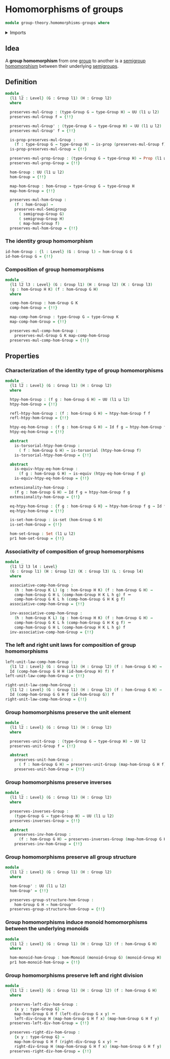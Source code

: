 # Homomorphisms of groups

```agda
module group-theory.homomorphisms-groups where
```

<details><summary>Imports</summary>

```agda
open import foundation.action-on-identifications-functions
open import foundation.cartesian-product-types
open import foundation.dependent-pair-types
open import foundation.equivalences
open import foundation.identity-types
open import foundation.propositions
open import foundation.sets
open import foundation.torsorial-type-families
open import foundation.universe-levels

open import group-theory.groups
open import group-theory.homomorphisms-monoids
open import group-theory.homomorphisms-semigroups
```

</details>

## Idea

A **group homomorphism** from one [group](group-theory.groups.md) to another is
a [semigroup homomorphism](group-theory.homomorphisms-semigroups.md) between
their underlying [semigroups](group-theory.semigroups.md).

## Definition

```agda
module _
  {l1 l2 : Level} (G : Group l1) (H : Group l2)
  where

  preserves-mul-Group : (type-Group G → type-Group H) → UU (l1 ⊔ l2)
  preserves-mul-Group f = {!!}

  preserves-mul-Group' : (type-Group G → type-Group H) → UU (l1 ⊔ l2)
  preserves-mul-Group' f = {!!}

  is-prop-preserves-mul-Group :
    (f : type-Group G → type-Group H) → is-prop (preserves-mul-Group f)
  is-prop-preserves-mul-Group = {!!}

  preserves-mul-prop-Group : (type-Group G → type-Group H) → Prop (l1 ⊔ l2)
  preserves-mul-prop-Group = {!!}

  hom-Group : UU (l1 ⊔ l2)
  hom-Group = {!!}

  map-hom-Group : hom-Group → type-Group G → type-Group H
  map-hom-Group = {!!}

  preserves-mul-hom-Group :
    (f : hom-Group) →
    preserves-mul-Semigroup
      ( semigroup-Group G)
      ( semigroup-Group H)
      ( map-hom-Group f)
  preserves-mul-hom-Group = {!!}
```

### The identity group homomorphism

```agda
id-hom-Group : {l : Level} (G : Group l) → hom-Group G G
id-hom-Group G = {!!}
```

### Composition of group homomorphisms

```agda
module _
  {l1 l2 l3 : Level} (G : Group l1) (H : Group l2) (K : Group l3)
  (g : hom-Group H K) (f : hom-Group G H)
  where

  comp-hom-Group : hom-Group G K
  comp-hom-Group = {!!}

  map-comp-hom-Group : type-Group G → type-Group K
  map-comp-hom-Group = {!!}

  preserves-mul-comp-hom-Group :
    preserves-mul-Group G K map-comp-hom-Group
  preserves-mul-comp-hom-Group = {!!}
```

## Properties

### Characterization of the identity type of group homomorphisms

```agda
module _
  {l1 l2 : Level} (G : Group l1) (H : Group l2)
  where

  htpy-hom-Group : (f g : hom-Group G H) → UU (l1 ⊔ l2)
  htpy-hom-Group = {!!}

  refl-htpy-hom-Group : (f : hom-Group G H) → htpy-hom-Group f f
  refl-htpy-hom-Group = {!!}

  htpy-eq-hom-Group : (f g : hom-Group G H) → Id f g → htpy-hom-Group f g
  htpy-eq-hom-Group = {!!}

  abstract
    is-torsorial-htpy-hom-Group :
      ( f : hom-Group G H) → is-torsorial (htpy-hom-Group f)
    is-torsorial-htpy-hom-Group = {!!}

  abstract
    is-equiv-htpy-eq-hom-Group :
      (f g : hom-Group G H) → is-equiv (htpy-eq-hom-Group f g)
    is-equiv-htpy-eq-hom-Group = {!!}

  extensionality-hom-Group :
    (f g : hom-Group G H) → Id f g ≃ htpy-hom-Group f g
  extensionality-hom-Group = {!!}

  eq-htpy-hom-Group : {f g : hom-Group G H} → htpy-hom-Group f g → Id f g
  eq-htpy-hom-Group = {!!}

  is-set-hom-Group : is-set (hom-Group G H)
  is-set-hom-Group = {!!}

  hom-set-Group : Set (l1 ⊔ l2)
  pr1 hom-set-Group = {!!}
```

### Associativity of composition of group homomorphisms

```agda
module _
  {l1 l2 l3 l4 : Level}
  (G : Group l1) (H : Group l2) (K : Group l3) (L : Group l4)
  where

  associative-comp-hom-Group :
    (h : hom-Group K L) (g : hom-Group H K) (f : hom-Group G H) →
    comp-hom-Group G H L (comp-hom-Group H K L h g) f ＝
    comp-hom-Group G K L h (comp-hom-Group G H K g f)
  associative-comp-hom-Group = {!!}

  inv-associative-comp-hom-Group :
    (h : hom-Group K L) (g : hom-Group H K) (f : hom-Group G H) →
    comp-hom-Group G K L h (comp-hom-Group G H K g f) ＝
    comp-hom-Group G H L (comp-hom-Group H K L h g) f
  inv-associative-comp-hom-Group = {!!}
```

### The left and right unit laws for composition of group homomorphisms

```agda
left-unit-law-comp-hom-Group :
  {l1 l2 : Level} (G : Group l1) (H : Group l2) (f : hom-Group G H) →
  Id (comp-hom-Group G H H (id-hom-Group H) f) f
left-unit-law-comp-hom-Group = {!!}

right-unit-law-comp-hom-Group :
  {l1 l2 : Level} (G : Group l1) (H : Group l2) (f : hom-Group G H) →
  Id (comp-hom-Group G G H f (id-hom-Group G)) f
right-unit-law-comp-hom-Group = {!!}
```

### Group homomorphisms preserve the unit element

```agda
module _
  {l1 l2 : Level} (G : Group l1) (H : Group l2)
  where

  preserves-unit-Group : (type-Group G → type-Group H) → UU l2
  preserves-unit-Group f = {!!}

  abstract
    preserves-unit-hom-Group :
      ( f : hom-Group G H) → preserves-unit-Group (map-hom-Group G H f)
    preserves-unit-hom-Group = {!!}
```

### Group homomorphisms preserve inverses

```agda
module _
  {l1 l2 : Level} (G : Group l1) (H : Group l2)
  where

  preserves-inverses-Group :
    (type-Group G → type-Group H) → UU (l1 ⊔ l2)
  preserves-inverses-Group = {!!}

  abstract
    preserves-inv-hom-Group :
      (f : hom-Group G H) → preserves-inverses-Group (map-hom-Group G H f)
    preserves-inv-hom-Group = {!!}
```

### Group homomorphisms preserve all group structure

```agda
module _
  {l1 l2 : Level} (G : Group l1) (H : Group l2)
  where

  hom-Group' : UU (l1 ⊔ l2)
  hom-Group' = {!!}

  preserves-group-structure-hom-Group :
    hom-Group G H → hom-Group'
  preserves-group-structure-hom-Group = {!!}
```

### Group homomorphisms induce monoid homomorphisms between the underlying monoids

```agda
module _
  {l1 l2 : Level} (G : Group l1) (H : Group l2) (f : hom-Group G H)
  where

  hom-monoid-hom-Group : hom-Monoid (monoid-Group G) (monoid-Group H)
  pr1 hom-monoid-hom-Group = {!!}
```

### Group homomorphisms preserve left and right division

```agda
module _
  {l1 l2 : Level} (G : Group l1) (H : Group l2) (f : hom-Group G H)
  where

  preserves-left-div-hom-Group :
    {x y : type-Group G} →
    map-hom-Group G H f (left-div-Group G x y) ＝
    left-div-Group H (map-hom-Group G H f x) (map-hom-Group G H f y)
  preserves-left-div-hom-Group = {!!}

  preserves-right-div-hom-Group :
    {x y : type-Group G} →
    map-hom-Group G H f (right-div-Group G x y) ＝
    right-div-Group H (map-hom-Group G H f x) (map-hom-Group G H f y)
  preserves-right-div-hom-Group = {!!}
```
